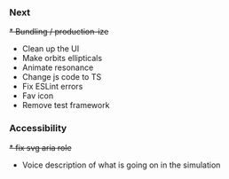 ### Next 
~~* Bundling / production-ize~~ 
* Clean up the UI 
* Make orbits ellipticals 
* Animate resonance
* Change js code to TS
* Fix ESLint errors 
* Fav icon 
* Remove test framework

### Accessibility
~~* fix svg aria role~~ 
* Voice description of what is going on in the simulation
